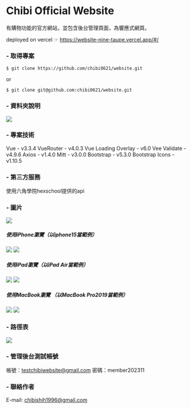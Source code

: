 # Chibi Official Website
有購物功能的官方網站，並包含後台管理頁面，為響應式網頁。

deployed on vercel ☞ https://website-nine-taupe.vercel.app/#/

### - 取得專案
`$ git clone https://github.com/chibi0621/website.git`

or

`$ git clone git@github.com:chibi0621/website.git`


### - 資料夾說明
<img src = "https://github.com/chibi0621/website/blob/main/website.png"/>


### - 專案技術
Vue - v3.3.4
VueRouter - v4.0.3
Vue Loading Overlay - v6.0
Vee Validate - v4.9.6
Axios - v1.4.0
Mitt - v3.0.0
Bootstrap - v5.3.0
Bootstrap Icons - v1.10.5

### - 第三方服務
使用六角學院hexschool提供的api

### - 圖片
<img src = "https://github.com/chibi0621/website/blob/main/homePage1.png"/>

##### 使用iPhone瀏覽（以iphone15當範例）
<img src = "https://github.com/chibi0621/website/blob/main/iphone15RWDBar.png"/>
<img src = "https://github.com/chibi0621/website/blob/main/iphone15RWD.png"/>

##### 使用iPad瀏覽（以iPad Air當範例）
<img src = "https://github.com/chibi0621/website/blob/main/ipadAirRWDBar.png"/>
<img src = "https://github.com/chibi0621/website/blob/main/ipadAirRWD.png"/>

##### 使用MacBook瀏覽 （以MacBook Pro2019當範例）
<img src = "https://github.com/chibi0621/website/blob/main/macbookpro.png"/>
<img src = "https://github.com/chibi0621/website/blob/main/macbookDashboard.png"/>

### - 路徑表
<img src = "https://github.com/chibi0621/website/blob/main/router.png"/>

### - 管理後台測試帳號
帳號：testchibiwebsite@gmail.com
密碼：member202311

### - 聯絡作者
E-mail: chibishih1996@gmail.com
